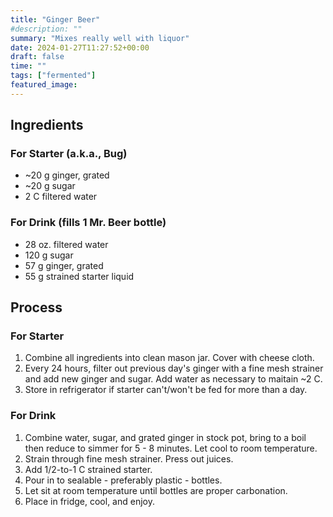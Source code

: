 ```yaml
---
title: "Ginger Beer"
#description: ""
summary: "Mixes really well with liquor"
date: 2024-01-27T11:27:52+00:00
draft: false
time: ""
tags: ["fermented"]
featured_image: 
---
```


## Ingredients
### For Starter (a.k.a., Bug)
- ~20 g ginger, grated
- ~20 g sugar
- 2 C filtered water

### For Drink (fills 1 Mr. Beer bottle)
- 28 oz. filtered water
- 120 g sugar
- 57 g ginger, grated
- 55 g strained starter liquid

## Process
### For Starter
1. Combine all ingredients into clean mason jar. Cover with cheese cloth.
1. Every 24 hours, filter out previous day's ginger with a fine mesh strainer and add new ginger and sugar. Add water as necessary to maitain ~2 C.
1. Store in refrigerator if starter can't/won't be fed for more than a day.

### For Drink
1. Combine water, sugar, and grated ginger in stock pot, bring to a boil then reduce to simmer for 5 - 8 minutes. Let cool to room temperature.
1. Strain through fine mesh strainer. Press out juices.
1. Add 1/2-to-1 C strained starter.
1. Pour in to sealable - preferably plastic - bottles.
1. Let sit at room temperature until bottles are proper carbonation.
1. Place in fridge, cool, and enjoy.
